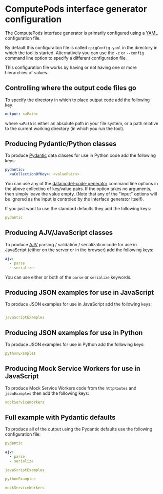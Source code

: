 # ComputePods interface generator configuration

<!-- toc -->

The ComputePods interface generator is primarily configured using a 
[YAML](https://en.wikipedia.org/wiki/YAML) configuration file. 

By default this configuraiton file is called `cpigConfig.yaml` in the 
directory in which the tool is started. Alternatively you can use the `-c` 
or `--config` command line option to specify a different configuration 
file. 

This configuration file works by having or not having one or more 
hierarchies of values. 

## Controlling where the output code files go

To specify the directory in which to place output code add the following key:

```yaml
output: <aPath>
```

where `<aPath` is either an absolute path in your file system, or a path 
relative to the current working directory (in which you run the tool). 

## Producing Pydantic/Python classes

To produce [Pydantic](https://pydantic-docs.helpmanual.io/) data classes 
for use in Python code add the following keys: 

```yaml
pydantic:
  <aCollectionOfKey>: <valuePairs>
```

You can use any of the 
[datamodel-code-generator](https://github.com/koxudaxi/datamodel-code-generator#usage) 
command line options in the above collectino of key/value pairs. If the 
option takes no arguments, then simply leave the value empty. (Note that 
any of the "input" options will be ignored as the input is controled by 
the interface generator itself). 

If you just want to use the standard defaults they add the following keys: 

```yaml
pydantic
```

## Producing AJV/JavaScript classes

To produce [AJV](https://ajv.js.org/guide/getting-started.html) parsing / 
validation / serialization code for use in JavaScript (either on the 
server or in the browser) add the following keys: 

```yaml
ajv:
  - parse
  - serialize
```

You can use either or both of the `parse` or `serialize` keywords.

## Producing JSON examples for use in JavaScript

To produce JSON examples for use in JavaScript add the following keys:

```yaml

javaScriptExamples

```

## Producing JSON examples for use in Python

To produce JSON examples for use in Python add the following keys:

```yaml
pythonExamples
```
## Producing Mock Service Workers for use in JavaScript

To produce Mock Service Workers code from the `httpRoutes` and 
`jsonExamples` then add the following keys:

```yaml
mockServiceWorkers
```

## Full example with Pydantic defaults

To produce all of the output using the Pydantic defaults use the following 
configuration file: 

```yaml
pydantic

ajv:
  - parse
  - serialize

javaScriptExamples

pythonExamples

mockServiceWorkers
```
